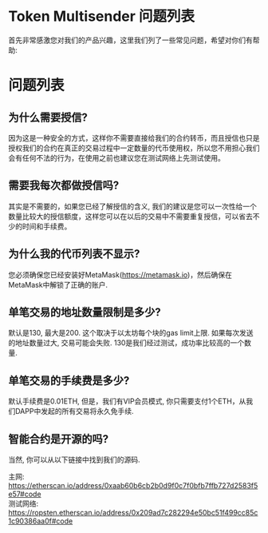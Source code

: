 # Token Multisender 问题列表

首先非常感激您对我们的产品兴趣，这里我们列了一些常见问题，希望对你们有帮助:

# 问题列表

## 为什么需要授信?
因为这是一种安全的方式，这样你不需要直接给我们的合约转币，而且授信也只是授权我们的合约在真正的交易过程中一定数量的代币使用权，所以您不用担心我们会有任何不法的行为，在使用之前也建议您在测试网络上先测试使用。

## 需要我每次都做授信吗?
其实是不需要的，如果您已经了解授信的含义, 我们的建议是您可以一次性给一个数量比较大的授信额度，这样您可以在以后的交易中不需要重复授信，可以省去不少的时间和手续费。

## 为什么我的代币列表不显示?
您必须确保您已经安装好MetaMask(https://metamask.io)，然后确保在MetaMask中解锁了正确的账户.

## 单笔交易的地址数量限制是多少?
默认是130, 最大是200. 这个取决于以太坊每个块的gas limit上限. 如果每次发送的地址数量过大, 交易可能会失败. 130是我们经过测试，成功率比较高的一个数量.

## 单笔交易的手续费是多少?
默认手续费是0.01ETH, 但是，我们有VIP会员模式, 你只需要支付1个ETH，从我们DAPP中发起的所有交易将永久免手续.

## 智能合约是开源的吗?
当然, 你可以从以下链接中找到我们的源码.

主网: https://etherscan.io/address/0xaab60b6cb2b0d9f0c7f0bfb7ffb727d2583f5e57#code  
测试网络: https://ropsten.etherscan.io/address/0x209ad7c282294e50bc51f499cc85c1c90386aa0f#code 









